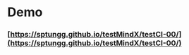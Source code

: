 # Demo

### [https://sptungg.github.io/testMindX/testCI-00/](https://sptungg.github.io/testMindX/testCI-00/)
